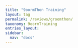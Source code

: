 ```yaml
---
title: "9oormThon Training"
layout: tag
permalink: /reviews/groomthon/
taxonomy: 9oormTraining
entries_layout:
sidebar:
  nav: "docs"
---
```

